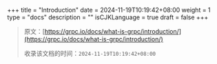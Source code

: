 +++
title = "Introduction"
date = 2024-11-19T10:19:42+08:00
weight = 1
type = "docs"
description = ""
isCJKLanguage = true
draft = false
+++

> 原文：[https://grpc.io/docs/what-is-grpc/introduction/](https://grpc.io/docs/what-is-grpc/introduction/)
>
> 收录该文档的时间：`2024-11-19T10:19:42+08:00`

